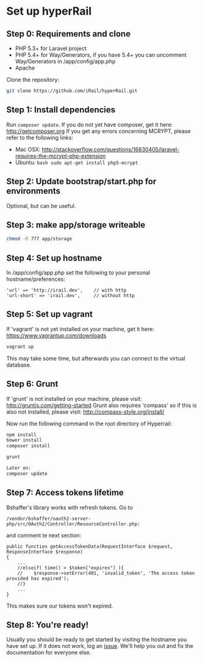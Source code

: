 # Set up hyperRail

## Step 0: Requirements and clone

* PHP 5.3+ for Laravel project
* PHP 5.4+ for Way/Generators, if you have 5.4+ you can uncomment Way/Generators in /app/config/app.php
* Apache

Clone the repository:

```bash
git clone https://github.com/iRail/hyperRail.git
```

## Step 1: Install dependencies

Run `composer update`. If you do not yet have composer, get it here: http://getcomposer.org
If you get any errors concerning MCRYPT, please refer to the following links:

* Mac OSX: http://stackoverflow.com/questions/16830405/laravel-requires-the-mcrypt-php-extension
* Ubuntu: ```bash
			sudo apt-get install php5-mcrypt
			```


## Step 2: Update bootstrap/start.php for environments

Optional, but can be useful.

## Step 3: make app/storage writeable

```bash
chmod -R 777 app/storage
```

## Step 4: Set up hostname

In /app/config/app.php set the following to your personal hostname/preferences:

	'url' => 'http://irail.dev',    // with http
   	'url-short' => 'irail.dev',     // without http

## Step 5: Set up vagrant

If 'vagrant' is not yet installed on your machine, get it here: https://www.vagrantup.com/downloads

```bash
vagrant up
```
This may take some time, but afterwards you can connect to the virtual database.

## Step 6: Grunt
If 'grunt' is not installed on your machine, please visit: http://gruntjs.com/getting-started
Grunt also requires 'compass' so if this is also not installed, please visit: http://compass-style.org/install/

Now run the following command in the root directory of Hyperrail:

```bash
npm install
bower install
composer install

grunt 

Later on:
composer update
```

## Step 7: Access tokens lifetime

Bshaffer's library works with refresh tokens.
Go to
```
/vendor/bshaffer/oauth2-server-php/src/OAuth2/Controller/ResourceController.php:
```

and comment te next section:

```
public function getAccessTokenData(RequestInterface $request, ResponseInterface $response)
{		
	...
	//elseif( time() > $token["expires"] ){             
    //    $response->setError(401, 'invalid_token', 'The access token provided has expired');
    //}
    ...
}	
```

This makes sure our tokens won't expired.

## Step 8: You're ready!

Usually you should be ready to get started by visiting the hostname you have set up. If it does not work, log an [issue](https://github.com/iRail/hyperRail/issues/new). We'll help you out and fix the documentation for everyone else.
